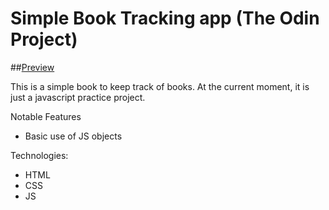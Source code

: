 # Simple Book Tracking app (The Odin Project)
##[Preview](https://kevinv0212.github.io/book-app/)

This is a simple book to keep track of books. At the current moment, it 
is just a javascript practice project.

Notable Features
* Basic use of JS objects

Technologies:
* HTML
* CSS
* JS
